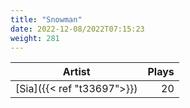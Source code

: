 ```yaml
---
title: "Snowman"
date: 2022-12-08/2022T07:15:23
weight: 281
---
```




 Artist | Plays 
----- | -----:
[Sia]({{< ref "t33697">}}) | 20
